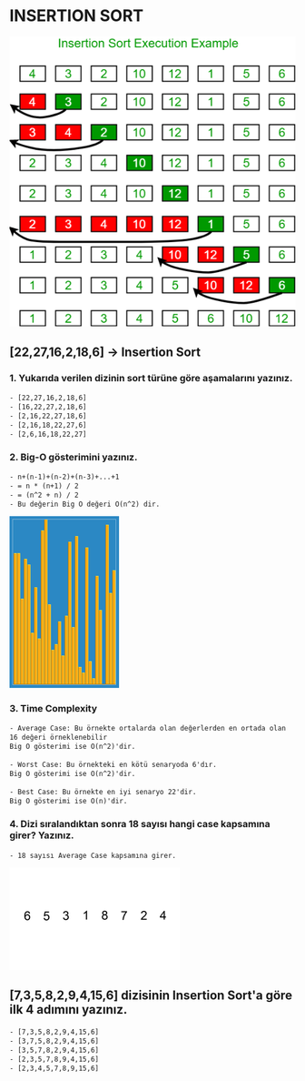 # INSERTION SORT
![image](img\insertionsort.png)
## [22,27,16,2,18,6] -> Insertion Sort

### 1. Yukarıda verilen dizinin sort türüne göre aşamalarını yazınız.
```
- [22,27,16,2,18,6]
- [16,22,27,2,18,6]
- [2,16,22,27,18,6]
- [2,16,18,22,27,6]
- [2,6,16,18,22,27]
```

### 2. Big-O gösterimini yazınız.
```
- n+(n-1)+(n-2)+(n-3)+...+1
- = n * (n+1) / 2
- = (n^2 + n) / 2
- Bu değerin Big O değeri O(n^2) dir.
```

![image](img\insertion_sort.gif)

### 3. Time Complexity
```
- Average Case: Bu örnekte ortalarda olan değerlerden en ortada olan 16 değeri örneklenebilir
Big O gösterimi ise O(n^2)'dir. 

- Worst Case: Bu örnekteki en kötü senaryoda 6'dır.
Big O gösterimi ise O(n^2)'dir.

- Best Case: Bu örnekte en iyi senaryo 22'dir.
Big O gösterimi ise O(n)'dir.
```
### 4. Dizi sıralandıktan sonra 18 sayısı hangi case kapsamına girer? Yazınız.
```
- 18 sayısı Average Case kapsamına girer.
```

![image](img\Insertion-sort-example-300px.gif)

## [7,3,5,8,2,9,4,15,6] dizisinin Insertion Sort'a göre ilk 4 adımını yazınız.
```
- [7,3,5,8,2,9,4,15,6]
- [3,7,5,8,2,9,4,15,6]
- [3,5,7,8,2,9,4,15,6]
- [2,3,5,7,8,9,4,15,6]
- [2,3,4,5,7,8,9,15,6]
```